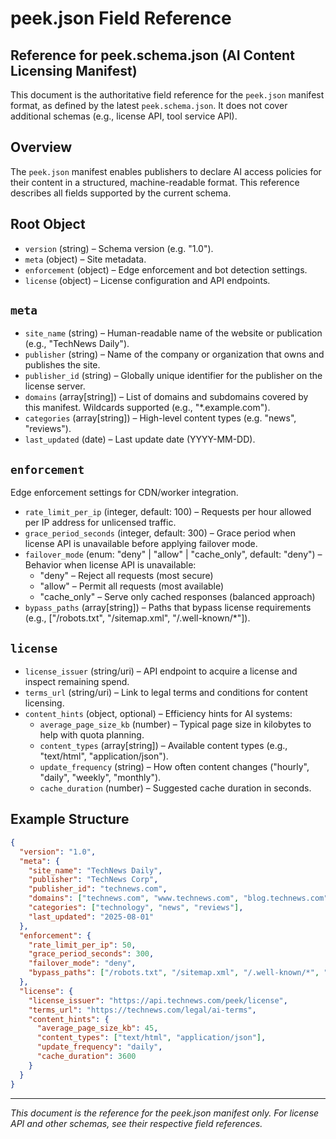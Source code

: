 # peek.json Field Reference

## Reference for peek.schema.json (AI Content Licensing Manifest)

This document is the authoritative field reference for the `peek.json` manifest format, as defined by the latest `peek.schema.json`. It does not cover additional schemas (e.g., license API, tool service API).

## Overview

The `peek.json` manifest enables publishers to declare AI access policies for their content in a structured, machine-readable format. This reference describes all fields supported by the current schema.

## Root Object

- `version` (string) – Schema version (e.g. "1.0").
- `meta` (object) – Site metadata.
- `enforcement` (object) – Edge enforcement and bot detection settings.
- `license` (object) – License configuration and API endpoints.

## `meta`

- `site_name` (string) – Human-readable name of the website or publication (e.g., "TechNews Daily").
- `publisher` (string) – Name of the company or organization that owns and publishes the site.
- `publisher_id` (string) – Globally unique identifier for the publisher on the license server.
- `domains` (array[string]) – List of domains and subdomains covered by this manifest. Wildcards supported (e.g., "\*.example.com").
- `categories` (array[string]) – High-level content types (e.g. "news", "reviews").
- `last_updated` (date) – Last update date (YYYY-MM-DD).

## `enforcement`

Edge enforcement settings for CDN/worker integration.

- `rate_limit_per_ip` (integer, default: 100) – Requests per hour allowed per IP address for unlicensed traffic.
- `grace_period_seconds` (integer, default: 300) – Grace period when license API is unavailable before applying failover mode.
- `failover_mode` (enum: "deny" | "allow" | "cache_only", default: "deny") – Behavior when license API is unavailable:
  - "deny" – Reject all requests (most secure)
  - "allow" – Permit all requests (most available)
  - "cache_only" – Serve only cached responses (balanced approach)
- `bypass_paths` (array[string]) – Paths that bypass license requirements (e.g., ["/robots.txt", "/sitemap.xml", "/.well-known/*"]).

## `license`

- `license_issuer` (string/uri) – API endpoint to acquire a license and inspect remaining spend.
- `terms_url` (string/uri) – Link to legal terms and conditions for content licensing.
- `content_hints` (object, optional) – Efficiency hints for AI systems:
  - `average_page_size_kb` (number) – Typical page size in kilobytes to help with quota planning.
  - `content_types` (array[string]) – Available content types (e.g., "text/html", "application/json").
  - `update_frequency` (string) – How often content changes ("hourly", "daily", "weekly", "monthly").
  - `cache_duration` (number) – Suggested cache duration in seconds.

## Example Structure

```json
{
  "version": "1.0",
  "meta": {
    "site_name": "TechNews Daily",
    "publisher": "TechNews Corp",
    "publisher_id": "technews.com",
    "domains": ["technews.com", "www.technews.com", "blog.technews.com"],
    "categories": ["technology", "news", "reviews"],
    "last_updated": "2025-08-01"
  },
  "enforcement": {
    "rate_limit_per_ip": 50,
    "grace_period_seconds": 300,
    "failover_mode": "deny",
    "bypass_paths": ["/robots.txt", "/sitemap.xml", "/.well-known/*", "/favicon.ico"]
  },
  "license": {
    "license_issuer": "https://api.technews.com/peek/license",
    "terms_url": "https://technews.com/legal/ai-terms",
    "content_hints": {
      "average_page_size_kb": 45,
      "content_types": ["text/html", "application/json"],
      "update_frequency": "daily",
      "cache_duration": 3600
    }
  }
}
```

---

_This document is the reference for the peek.json manifest only. For license API and other schemas, see their respective field references._

